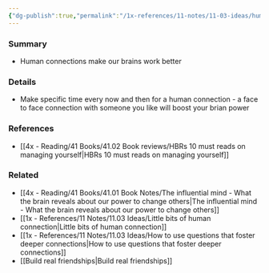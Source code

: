```yaml
---
{"dg-publish":true,"permalink":"/1x-references/11-notes/11-03-ideas/human-connection-makes-your-brain-work-better/","title":"Human connection makes your brain work better","dgShowBacklinks":false}
---
```



### Summary
- Human connections make our brains work better

### Details
- Make specific time every now and then for a human connection - a face to face connection with someone you like will boost your brian power

### References
- [[4x - Reading/41 Books/41.02 Book reviews/HBRs 10 must reads on managing yourself\|HBRs 10 must reads on managing yourself]]

### Related
- [[4x - Reading/41 Books/41.01 Book Notes/The influential mind - What the brain reveals about our power to change others\|The influential mind - What the brain reveals about our power to change others]]
- [[1x - References/11 Notes/11.03 Ideas/Little bits of human connection\|Little bits of human connection]]
- [[1x - References/11 Notes/11.03 Ideas/How to use questions that foster deeper connections\|How to use questions that foster deeper connections]]
- [[Build real friendships\|Build real friendships]]